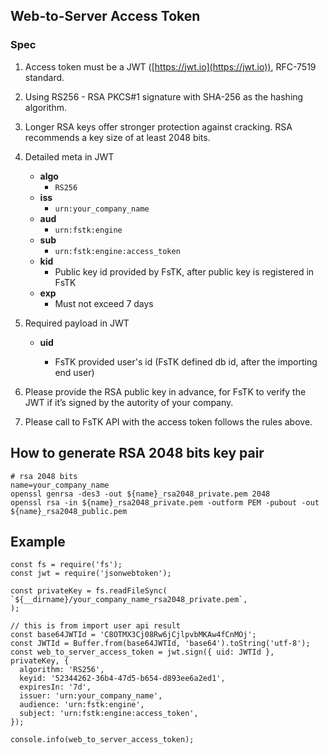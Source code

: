 ## Web-to-Server Access Token

### Spec

 1. Access token must be a JWT ([https://jwt.io](https://jwt.io)), RFC-7519 standard.
 2. Using RS256 - RSA PKCS#1 signature with SHA-256 as the hashing algorithm.
 3. Longer RSA keys offer stronger protection against cracking. RSA recommends a key size of at least 2048 bits.
 4. Detailed meta in JWT
    
    - **algo**
      - `RS256`
    - **iss**
      - `urn:your_company_name`
    - **aud**
      - `urn:fstk:engine`
    - **sub**
      - `urn:fstk:engine:access_token`
    - **kid** 
      - Public key id provided by FsTK, after public key is registered in FsTK
    - **exp**
      - Must not exceed 7 days

 5. Required payload in JWT
    
    - **uid**

      -  FsTK provided user's id (FsTK defined db id, after the importing end user)

 7. Please provide the RSA public key in advance, for FsTK to verify the JWT if it’s signed by the autority of your company.
 8. Please call to FsTK API with the access token follows the rules above.

## How to generate RSA 2048 bits key pair

    # rsa 2048 bits
    name=your_company_name
    openssl genrsa -des3 -out ${name}_rsa2048_private.pem 2048
    openssl rsa -in ${name}_rsa2048_private.pem -outform PEM -pubout -out ${name}_rsa2048_public.pem

## Example

    const fs = require('fs');
    const jwt = require('jsonwebtoken');
        
    const privateKey = fs.readFileSync(
    `${__dirname}/your_company_name_rsa2048_private.pem`,
    );
        
    // this is from import user api result
    const base64JWTId = 'C8OTMX3Cj08Rw6jCjlpvbMKAw4fCnMOj';
    const JWTId = Buffer.from(base64JWTId, 'base64').toString('utf-8');
    const web_to_server_access_token = jwt.sign({ uid: JWTId }, privateKey, {
      algorithm: 'RS256',
      keyid: '52344262-36b4-47d5-b654-d893ee6a2ed1',
      expiresIn: '7d',
      issuer: 'urn:your_company_name',
      audience: 'urn:fstk:engine',
      subject: 'urn:fstk:engine:access_token',
    });
        
    console.info(web_to_server_access_token);